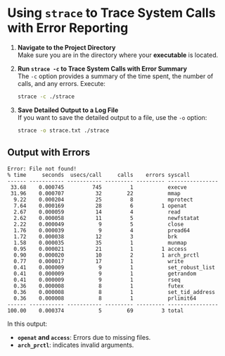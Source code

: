 # Using `strace` to Trace System Calls with Error Reporting

1. **Navigate to the Project Directory**  
   Make sure you are in the directory where your **executable** is located.
   
2. **Run `strace -c` to Trace System Calls with Error Summary**  
   The `-c` option provides a summary of the time spent, the number of calls, and any errors. Execute:
   ```bash
   strace -c ./strace
   ```
   
3. **Save Detailed Output to a Log File**  
   If you want to save the detailed output to a file, use the `-o` option:
   ```bash
   strace -o strace.txt ./strace
   ```
   
## Output with Errors
```plaintext
Error: File not found!
% time     seconds  usecs/call     calls    errors syscall
------ ----------- ----------- --------- --------- ----------------
 33.68    0.000745         745         1           execve
 31.96    0.000707          32        22           mmap
  9.22    0.000204          25         8           mprotect
  7.64    0.000169          28         6         1 openat
  2.67    0.000059          14         4           read
  2.62    0.000058          11         5           newfstatat
  2.22    0.000049           9         5           close
  1.76    0.000039           9         4           pread64
  1.72    0.000038          12         3           brk
  1.58    0.000035          35         1           munmap
  0.95    0.000021          21         1         1 access
  0.90    0.000020          10         2         1 arch_prctl
  0.77    0.000017          17         1           write
  0.41    0.000009           9         1           set_robust_list
  0.41    0.000009           9         1           getrandom
  0.41    0.000009           9         1           rseq
  0.36    0.000008           8         1           futex
  0.36    0.000008           8         1           set_tid_address
  0.36    0.000008           8         1           prlimit64
------ ----------- ----------- --------- --------- ----------------
100.00    0.000374           5        69         3 total
```

In this output:
- **`openat` and `access`**: Errors due to missing files.
- **`arch_prctl`**: indicates invalid arguments.

